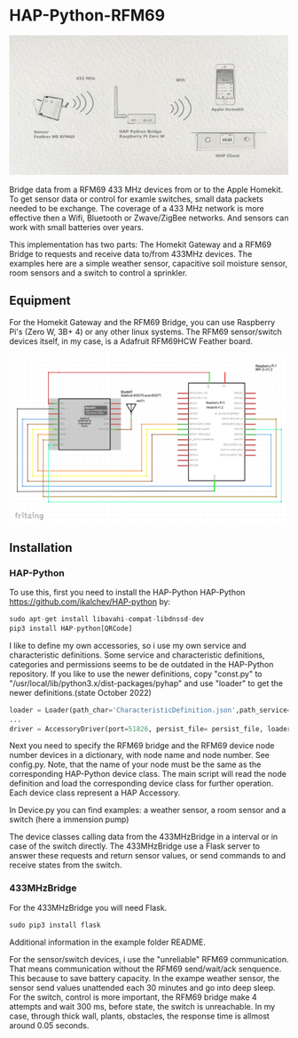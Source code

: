 
# HAP-Python-RFM69

![Title](Image1.png "Title")

Bridge data from a RFM69 433 MHz devices from or to the Apple Homekit. To get sensor data or control for examle switches, small data packets needed to be exchange. The coverage of a 433 MHz network is more effective then a Wifi, Bluetooth or Zwave/ZigBee networks. And sensors can work with small batteries over years.  

This implementation has two parts: The Homekit Gateway and a RFM69 Bridge to requests and receive data to/from 433MHz devices. The examples here are a simple weather sensor, capacitive soil moisture sensor, room sensors and a switch to control a sprinkler.

## Equipment

For the Homekit Gateway and the RFM69 Bridge,  you can use Raspberry Pi's (Zero W, 3B+ 4) or any other linux systems.
The RFM69 sensor/switch devices itself, in my case, is a Adafruit RFM69HCW Feather board.

![Title](fritzing.png "Title")

## Installation

### HAP-Python

To use this, first you need to install the HAP-Python HAP-Python <https://github.com/ikalchev/HAP-python> by:

```python
sudo apt-get install libavahi-compat-libdnssd-dev
pip3 install HAP-python[QRCode]
```

I like to define my own accessories, so i use my own service and characteristic definitions.
Some service and characteristic definitions, categories and permissions seems to be de outdated in the HAP-Python repository. If you like to use the newer definitions, copy "const.py" to "/usr/local/lib/python3.x/dist-packages/pyhap" and use "loader" to get the newer definitions.(state October 2022)

```python
loader = Loader(path_char='CharacteristicDefinition.json',path_service='ServiceDefinition.json')
...
driver = AccessoryDriver(port=51826, persist_file= persist_file, loader=loader)
```

Next you need to specify the RFM69 bridge and the RFM69 device node number devices in a dictionary, with node name and node number. See config.py. Note, that the name of your node must be the same as the corresponding HAP-Python device class.
The main script will read the node definition and load the corresponding device class for further operation. Each device class represent a HAP Accessory.

In Device.py you can find examples: a weather sensor, a room sensor and a switch (here a immension pump)

The device classes calling data from the 433MHzBridge in a interval or in case of the switch directly. The 433MHzBridge use a Flask server to answer these requests and return sensor values, or send commands to and receive states from the switch.


### 433MHzBridge

For the 433MHzBridge you will need Flask.

```python
sudo pip3 install flask

```
Additional information in the example folder README.

For the sensor/switch devices, i use the "unreliable" RFM69 communication. That means communication without the RFM69 send/wait/ack senquence. This because to save battery capacity. In the exampe weather sensor, the sensor  send values unattended each 30 minutes and go into deep sleep. For the switch, control is more important,  the RFM69 bridge make 4 attempts and wait 300 ms, before state, the switch is unreachable. In my case, through thick wall, plants, obstacles, the response time is allmost around 0.05 seconds.
